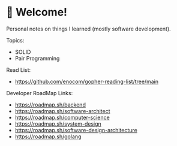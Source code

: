 # 👋 Welcome!

Personal notes on things I learned (mostly software development).

Topics:
- SOLID
- Pair Programming

Read List:

- https://github.com/enocom/gopher-reading-list/tree/main

Developer RoadMap Links:

- https://roadmap.sh/backend
- https://roadmap.sh/software-architect
- https://roadmap.sh/computer-science
- https://roadmap.sh/system-design
- https://roadmap.sh/software-design-architecture
- https://roadmap.sh/golang

